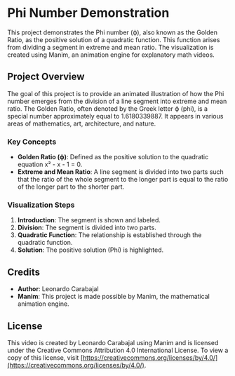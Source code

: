 # Phi Number Demonstration

This project demonstrates the Phi number (ϕ), also known as the Golden Ratio, as the positive solution of a quadratic function. This function arises from dividing a segment in extreme and mean ratio. The visualization is created using Manim, an animation engine for explanatory math videos.

## Project Overview

The goal of this project is to provide an animated illustration of how the Phi number emerges from the division of a line segment into extreme and mean ratio. The Golden Ratio, often denoted by the Greek letter ϕ (phi), is a special number approximately equal to 1.6180339887. It appears in various areas of mathematics, art, architecture, and nature.

### Key Concepts

- **Golden Ratio (ϕ)**: Defined as the positive solution to the quadratic equation x² - x - 1 = 0.
- **Extreme and Mean Ratio**: A line segment is divided into two parts such that the ratio of the whole segment to the longer part is equal to the ratio of the longer part to the shorter part.

### Visualization Steps

1. **Introduction**: The segment is shown and labeled.
2. **Division**: The segment is divided into two parts.
3. **Quadratic Function**: The relationship is established through the quadratic function.
4. **Solution**: The positive solution (Phi) is highlighted.

## Credits

- **Author**: Leonardo Carabajal
- **Manim**: This project is made possible by Manim, the mathematical animation engine.

## License

This video is created by Leonardo Carabajal using Manim and is licensed under the Creative Commons Attribution 4.0 International License. To view a copy of this license, visit [https://creativecommons.org/licenses/by/4.0/](https://creativecommons.org/licenses/by/4.0/).

